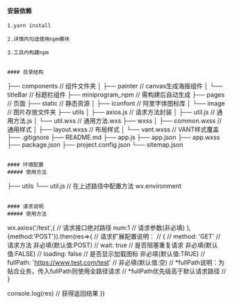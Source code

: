 #### 安装依赖

```
1.yarn install 
```
```
2.详情内勾选使用npm模块
```
```
3.工具内构建npm
```
``` 

#### 目录结构
```
├── components // 组件文件夹
│   ├── painter // canvas生成海报组件
│   └── titleBar // 标题栏组件
├── miniprogram_npm // 需构建后自动生成
├── pages // 页面
├── static  // 静态资源
│   ├── iconfont // 阿里字体图标库
│   └── image // 图片存放文件夹
├── utils
│   ├── axios.js // 请求方法封装
│   ├── util.js // 通用方法.js
│   └── util.wxs // 通用方法.wxs
├── wxss
│   ├── common.wxss // 通用样式
│   ├── layout.wxss // 布局样式
│   └── vant.wxss // VANT样式覆盖
├── .gitignore
├── README.md
├── app.js
├── app.json
├── app.wxss
├── package.json
├── project.config.json
└── sitemap.json
```

#### 环境配置
##### 使用方法
```
├── utils
    └── util.js
// 在上述路径中配置方法
wx.environment
```

#### 请求说明
##### 使用方法
```
wx.axios('/test',{                          // 请求接口绝对路径
  num:1                                     // 请求参数(非必填)
},{method:'POST'}).then(res=>{              // 请求扩展配置说明：
                                            // {
                                            //   method: 'GET' // 请求方法 非必填(默认值:POST)
                                            //   wait: true    // 是否阻塞重复请求 非必填(默认值:FALSE)
                                            //   loading: false // 是否显示加载图标 非必填(默认值:TRUE)
                                            //   fullPath: 'https://www.test.com/test' // 非必填(默认值:空)
                                            //   *fullPath说明：为贴合业务，传入fullPath则使用全路径请求
                                            //   *fullPath优先级高于默认请求路径
                                            // }

  console.log(res)                          // 获得返回结果
})
```